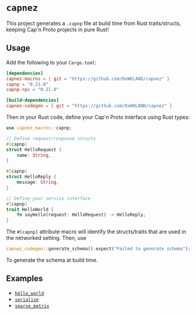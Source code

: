 # `capnez`

This project generates a `.capnp` file at build time from Rust traits/structs, keeping Cap'n Proto projects in pure Rust!

## Usage

Add the following to your `Cargo.toml`:

```toml
[dependencies]
capnez-macros = { git = "https://github.com/0xWOLAND/capnez" }
capnp = "0.21.0"
capnp-rpc = "0.21.0"

[build-dependencies]
capnez-codegen = { git = "https://github.com/0xWOLAND/capnez" }
```

Then in your Rust code, define your Cap'n Proto interface using Rust types:

```rust
use capnez_macros::capnp;

// Define request/response structs
#[capnp]
struct HelloRequest {
    name: String,
}

#[capnp]
struct HelloReply {
    message: String,
}

// Define your service interface
#[capnp]
trait HelloWorld {
    fn sayHello(request: HelloRequest) -> HelloReply;
}
```

The `#[capnp]` attribute macro will identify the structs/traits that are used in the networked setting. Then, use 

```rust
capnez_codegen::generate_schema().expect("Failed to generate schema");
```

To generate the schema at build time.


## Examples

- [`hello_world`](./example/hello_world/README.md)
- [`serialize`](./example/serialize/README.md)
- [`sparse_matrix`](./example/sparse_matrix/README.md)

